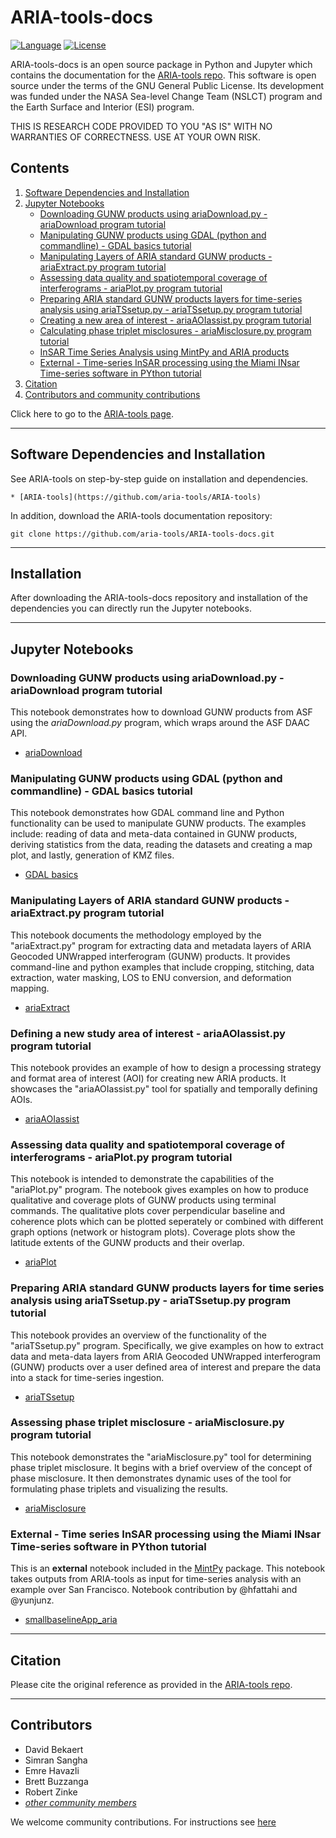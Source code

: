 # ARIA-tools-docs

[![Language](https://img.shields.io/badge/python-3.5%2B-blue.svg)](https://www.python.org/)
[![License](https://img.shields.io/badge/license-GPL-yellow.svg)](https://github.com/aria-tools/ARIA-tools-docs/blob/master/LICENSE)

ARIA-tools-docs is an open source package in Python and Jupyter which contains the documentation for the [ARIA-tools repo](https://github.com/aria-tools/ARIA-tools). This software is open source under the terms of the GNU General Public License. Its development was funded under the NASA Sea-level Change Team (NSLCT) program and the Earth Surface and Interior (ESI) program.

THIS IS RESEARCH CODE PROVIDED TO YOU "AS IS" WITH NO WARRANTIES OF CORRECTNESS. USE AT YOUR OWN RISK.


## Contents
1. [Software Dependencies and Installation](#software-dependencies-and-installation)
2. [Jupyter Notebooks](#jupyter-notebooks)
   - [Downloading GUNW products using ariaDownload.py - ariaDownload program tutorial](https://nbviewer.jupyter.org/github/aria-tools/ARIA-tools-docs/blob/master/JupyterDocs/ariaDownload/ariaDownload_tutorial.ipynb)
   - [Manipulating GUNW products using GDAL (python and commandline) - GDAL basics tutorial](https://nbviewer.jupyter.org/github/aria-tools/ARIA-tools-docs/blob/master/JupyterDocs/GDAL_basics/GDAL_basics.ipynb)
   - [Manipulating Layers of ARIA standard GUNW products - ariaExtract.py program tutorial](https://nbviewer.jupyter.org/github/aria-tools/ARIA-tools-docs/blob/master/JupyterDocs/ariaExtract/ariaExtract_tutorial.ipynb)
   - [Assessing data quality and spatiotemporal coverage of interferograms - ariaPlot.py program tutorial](https://nbviewer.jupyter.org/github/aria-tools/ARIA-tools-docs/blob/master/JupyterDocs/ariaPlot/ariaPlot_tutorial.ipynb)
   - [Preparing ARIA standard GUNW products layers for time-series analysis using ariaTSsetup.py - ariaTSsetup.py program tutorial](https://nbviewer.jupyter.org/github/aria-tools/ARIA-tools-docs/blob/master/JupyterDocs/ariaTSsetup/ariaTSsetup_tutorial.ipynb)
   - [Creating a new area of interest - ariaAOIassist.py program tutorial](https://nbviewer.jupyter.org/github/aria-tools/ARIA-tools-docs/blob/master/JupyterDocs/ariaAOIassist/ariaAOIassist_tutorial.ipynb)
   - [Calculating phase triplet misclosures - ariaMisclosure.py program tutorial](https://nbviewer.jupyter.org/github/aria-tools/ARIA-tools-docs/blob/master/JupyterDocs/ariaMisclosure/ariaMisclosure_tutorial.ipynb)
   - [InSAR Time Series Analysis using MintPy and ARIA products](https://nbviewer.jupyter.org/github/aria-tools/ARIA-tools-docs/blob/master/JupyterDocs/NISAR/L2_interseismic/mintpySF/smallbaselineApp_aria.ipynb)
   - [External - Time-series InSAR processing using the Miami INsar Time-series software in PYthon tutorial](https://github.com/insarlab/MintPy)
3. [Citation](#citation)
4. [Contributors and community contributions](#contributors)

Click here to go to the [ARIA-tools page](https://github.com/aria-tools/ARIA-tools).

------
## Software Dependencies and Installation
See ARIA-tools on step-by-step guide on installation and dependencies.
```
* [ARIA-tools](https://github.com/aria-tools/ARIA-tools)
```

In addition,  download the ARIA-tools documentation repository:
```
git clone https://github.com/aria-tools/ARIA-tools-docs.git
```

------
## Installation
After downloading the ARIA-tools-docs repository and installation of the dependencies you can directly run the Jupyter notebooks.

------
## Jupyter Notebooks

### Downloading GUNW products using ariaDownload.py - ariaDownload program tutorial
This notebook demonstrates how to download GUNW products from ASF using the *ariaDownload.py* program, which wraps around the ASF DAAC API.
+ [ariaDownload](https://nbviewer.jupyter.org/github/aria-tools/ARIA-tools-docs/blob/master/JupyterDocs/ariaDownload/ariaDownload_tutorial.ipynb)

### Manipulating GUNW products using GDAL (python and commandline) - GDAL basics tutorial
This notebook demonstrates how GDAL command line and Python functionality can be used to manipulate GUNW products. The examples include: reading of data and meta-data contained in GUNW products, deriving statistics from the data, reading the datasets and creating a map plot, and lastly, generation of KMZ files.
+ [GDAL basics](https://nbviewer.jupyter.org/github/aria-tools/ARIA-tools-docs/blob/master/JupyterDocs/GDAL_basics/GDAL_basics.ipynb)

### Manipulating Layers of ARIA standard GUNW products - ariaExtract.py program tutorial
This notebook documents the methodology employed by the "ariaExtract.py" program for extracting data and metadata layers of ARIA Geocoded UNWrapped interferogram (GUNW) products. It provides command-line and python examples that include cropping, stitching, data extraction, water masking, LOS to ENU conversion, and deformation mapping.
+ [ariaExtract](https://nbviewer.jupyter.org/github/aria-tools/ARIA-tools-docs/blob/master/JupyterDocs/ariaExtract/ariaExtract_tutorial.ipynb)

### Defining a new study area of interest - ariaAOIassist.py program tutorial
This notebook provides an example of how to design a processing strategy and format area of interest (AOI) for creating new ARIA products. It showcases the "ariaAOIassist.py" tool for spatially and temporally defining AOIs.
+ [ariaAOIassist](https://nbviewer.jupyter.org/github/aria-tools/ARIA-tools-docs/blob/master/JupyterDocs/ariaAOIassist/ariaAOIassist_tutorial.ipynb)

### Assessing data quality and spatiotemporal coverage of interferograms - ariaPlot.py program tutorial
This notebook is intended to demonstrate the capabilities of the "ariaPlot.py" program. The notebook gives examples on how to produce qualitative and coverage plots of GUNW products using terminal commands. The qualitative plots cover perpendicular baseline and coherence plots which can be plotted seperately or combined with different graph options (network or histogram plots). Coverage plots show the latitude extents of the GUNW products and their overlap.
+ [ariaPlot](https://nbviewer.jupyter.org/github/aria-tools/ARIA-tools-docs/blob/master/JupyterDocs/ariaPlot/ariaPlot_tutorial.ipynb)

### Preparing ARIA standard GUNW products layers for time series analysis using ariaTSsetup.py - ariaTSsetup.py program tutorial
This notebook provides an overview of the functionality of the "ariaTSsetup.py" program. Specifically, we give examples on how to extract data and meta-data layers from ARIA Geocoded UNWrapped interferogram (GUNW) products over a user defined area of interest and prepare the data into a stack for time-series ingestion.
+ [ariaTSsetup](https://nbviewer.jupyter.org/github/aria-tools/ARIA-tools-docs/blob/master/JupyterDocs/ariaTSsetup/ariaTSsetup_tutorial.ipynb)

### Assessing phase triplet misclosure - ariaMisclosure.py program tutorial
This notebook demonstrates the "ariaMisclosure.py" tool for determining phase triplet misclosure. It begins with a brief overview of the concept of phase misclosure. It then demonstrates dynamic uses of the tool for formulating phase triplets and visualizing the results.
+ [ariaMisclosure](https://nbviewer.jupyter.org/github/aria-tools/ARIA-tools-docs/blob/master/JupyterDocs/ariaMisclosure/ariaMisclosure_tutorial.ipynb)

### External - Time series InSAR processing using the Miami INsar Time-series software in PYthon tutorial
This is an **external** notebook included in the [MintPy](https://github.com/insarlab/MintPy) package. This notebook takes outputs from ARIA-tools as input for time-series analysis with an example over San Francisco. Notebook contribution by @hfattahi and @yunjunz.
+ [smallbaselineApp_aria](https://nbviewer.jupyter.org/github/insarlab/MintPy-tutorial/blob/master/smallbaselineApp_aria.ipynb)




------
## Citation
Please cite the original reference as provided in the [ARIA-tools repo](https://github.com/aria-tools/ARIA-tools).

------
## Contributors
* David Bekaert
* Simran Sangha
* Emre Havazli
* Brett Buzzanga
* Robert Zinke
* [_other community members_](https://github.com/aria-tools/ARIA-tools-docs/graphs/contributors)

We welcome community contributions. For instructions see [here](https://github.com/aria-tools/ARIA-tools/blob/master/CONTRIBUTING.md)
